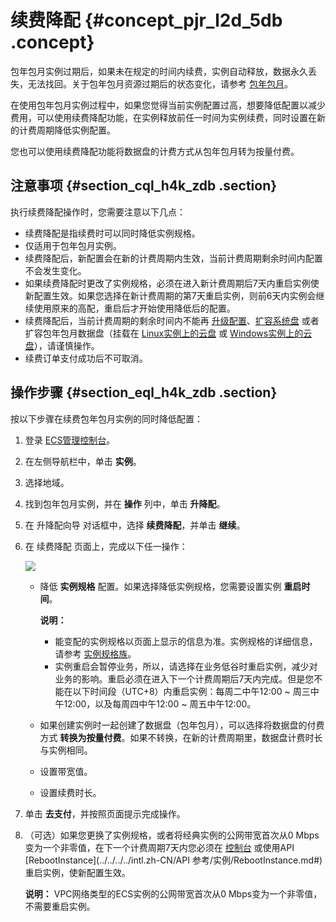 # 续费降配 {#concept_pjr_l2d_5db .concept}

包年包月实例过期后，如果未在规定的时间内续费，实例自动释放，数据永久丢失，无法找回。关于包年包月资源过期后的状态变化，请参考 [包年包月](intl.zh-CN/产品定价/预付费（包年包月）.md#)。

在使用包年包月实例过程中，如果您觉得当前实例配置过高，想要降低配置以减少费用，可以使用续费降配功能，在实例释放前任一时间为实例续费，同时设置在新的计费周期降低实例配置。

您也可以使用续费降配功能将数据盘的计费方式从包年包月转为按量付费。

## 注意事项 {#section_cql_h4k_zdb .section}

执行续费降配操作时，您需要注意以下几点：

-   续费降配是指续费时可以同时降低实例规格。
-   仅适用于包年包月实例。
-   续费降配后，新配置会在新的计费周期内生效，当前计费周期剩余时间内配置不会发生变化。
-   如果续费降配时更改了实例规格，必须在进入新计费周期后7天内重启实例使新配置生效。如果您选择在新计费周期的第7天重启实例，则前6天内实例会继续使用原来的高配，重启后才开始使用降低后的配置。
-   续费降配后，当前计费周期的剩余时间内不能再 [升级配置](../../../../intl.zh-CN/用户指南/实例/升降配/预付费实例升级配置.md#)、[扩容系统盘](../../../../intl.zh-CN/用户指南/云盘/扩容云盘/扩容系统盘.md#) 或者扩容包年包月数据盘（挂载在 [Linux实例上的云盘](../../../../intl.zh-CN/用户指南/云盘/扩容云盘/扩容数据盘_Linux.md#) 或 [Windows实例上的云盘](../../../../intl.zh-CN/用户指南/云盘/扩容云盘/扩容数据盘_Windows.md#)），请谨慎操作。
-   续费订单支付成功后不可取消。

## 操作步骤 {#section_eql_h4k_zdb .section}

按以下步骤在续费包年包月实例的同时降低配置：

1.  登录 [ECS管理控制台](https://ecs.console.aliyun.com/#/home)。
2.  在左侧导航栏中，单击 **实例**。
3.  选择地域。
4.  找到包年包月实例，并在 **操作** 列中，单击 **升降配**。
5.  在 升降配向导 对话框中，选择 **续费降配**，并单击 **继续**。
6.  在 续费降配 页面上，完成以下任一操作：

    ![](http://static-aliyun-doc.oss-cn-hangzhou.aliyuncs.com/assets/img/9593/5608_zh-CN.png)

    -   降低 **实例规格** 配置。如果选择降低实例规格，您需要设置实例 **重启时间**。

        **说明：** 

        -   能变配的实例规格以页面上显示的信息为准。实例规格的详细信息，请参考 [实例规格族](../../../../intl.zh-CN/产品简介/实例规格族.md#)。
        -   实例重启会暂停业务，所以，请选择在业务低谷时重启实例，减少对业务的影响。重启必须在进入下一个计费周期后7天内完成。但是您不能在以下时间段（UTC+8）内重启实例：每周二中午12:00 ~ 周三中午12:00，以及每周四中午12:00 ~ 周五中午12:00。
    -   如果创建实例时一起创建了数据盘（包年包月），可以选择将数据盘的付费方式 **转换为按量付费**。如果不转换，在新的计费周期里，数据盘计费时长与实例相同。
    -   设置带宽值。
    -   设置续费时长。
7.  单击 **去支付**，并按照页面提示完成操作。
8.  （可选）如果您更换了实例规格，或者将经典实例的公网带宽首次从0 Mbps变为一个非零值，在下一个计费周期7天内您必须在 [控制台](../../../../intl.zh-CN/用户指南/实例/重启实例.md#) 或使用API [RebootInstance](../../../../intl.zh-CN/API 参考/实例/RebootInstance.md#) 重启实例，使新配置生效。

    **说明：** VPC网络类型的ECS实例的公网带宽首次从0 Mbps变为一个非零值，不需要重启实例。


